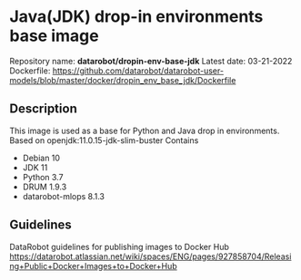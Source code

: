 # Java(JDK) drop-in environments base image
Repository name: **datarobot/dropin-env-base-jdk**
Latest date: 03-21-2022
Dockerfile: https://github.com/datarobot/datarobot-user-models/blob/master/docker/dropin_env_base_jdk/Dockerfile

## Description
This image is used as a base for Python and Java drop in environments.
Based on openjdk:11.0.15-jdk-slim-buster
Contains
* Debian 10
* JDK 11
* Python 3.7
* DRUM 1.9.3
* datarobot-mlops 8.1.3

## Guidelines
DataRobot guidelines for publishing images to Docker Hub
https://datarobot.atlassian.net/wiki/spaces/ENG/pages/927858704/Releasing+Public+Docker+Images+to+Docker+Hub
